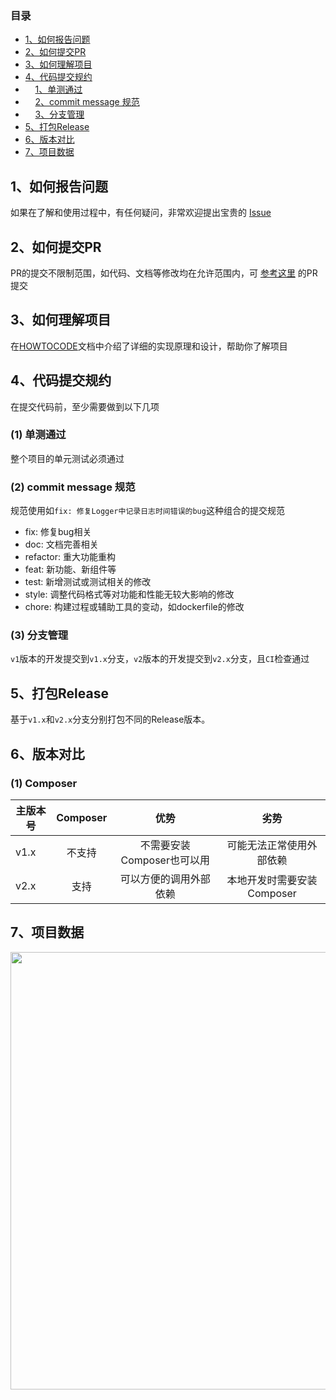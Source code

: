 ### 目录
- [1、如何报告问题](#1)
- [2、如何提交PR](#2)
- [3、如何理解项目](#3)
- [4、代码提交规约](#4)
- &nbsp;&nbsp;&nbsp;&nbsp;[1、单测通过](#41)
- &nbsp;&nbsp;&nbsp;&nbsp;[2、commit message 规范](#42)
- &nbsp;&nbsp;&nbsp;&nbsp;[3、分支管理](#43)
- [5、打包Release](#5)
- [6、版本对比](#6)
- [7、项目数据](#7)

## <span id="1">1、如何报告问题</span>
如果在了解和使用过程中，有任何疑问，非常欢迎提出宝贵的 [Issue](https://github.com/WGrape/esupdater/issues/new)

## <span id="2">2、如何提交PR</span>
PR的提交不限制范围，如代码、文档等修改均在允许范围内，可 [参考这里](https://github.com/WGrape/esupdater/commit/186e229308463aa745c6b1cbfd02f77bc62ab9d4) 的PR提交

## <span id="3">3、如何理解项目</span>
在[HOWTOCODE](./HOWTOCODE.md)文档中介绍了详细的实现原理和设计，帮助你了解项目

## <span id="4">4、代码提交规约</span>
在提交代码前，至少需要做到以下几项

### <span id="41">(1) 单测通过</span>
整个项目的单元测试必须通过

### <span id="42">(2) commit message 规范</span>
规范使用如```fix: 修复Logger中记录日志时间错误的bug```这种组合的提交规范
- fix: 修复bug相关
- doc: 文档完善相关
- refactor: 重大功能重构
- feat: 新功能、新组件等
- test: 新增测试或测试相关的修改
- style: 调整代码格式等对功能和性能无较大影响的修改
- chore: 构建过程或辅助工具的变动，如dockerfile的修改

### <span id="43">(3) 分支管理</span>
```v1```版本的开发提交到```v1.x```分支，```v2```版本的开发提交到```v2.x```分支，且```CI```检查通过

## <span id="5">5、打包Release</span>
基于```v1.x```和```v2.x```分支分别打包不同的Release版本。

## <span id="6">6、版本对比</span>

### (1) Composer
| 主版本号 | Composer | 优势 | 劣势 |
| --- | :----:  | :----:  | :----:  |
| v1.x | 不支持 | 不需要安装Composer也可以用 | 可能无法正常使用外部依赖 |
| v2.x | 支持 | 可以方便的调用外部依赖 | 本地开发时需要安装Composer |

## <span id="7">7、项目数据</span>
<a href="https://starchart.cc/WGrape/esupdater"><img src="https://starchart.cc/WGrape/esupdater.svg" width="700"></a>
